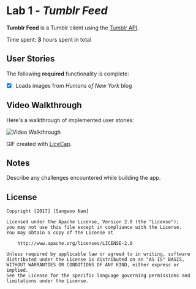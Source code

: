 # Lab 1 - *Tumblr Feed*

**Tumblr Feed** is a Tumblr client using the [Tumblr API](https://www.tumblr.com/docs/en/api/v2#posts).

Time spent: **3** hours spent in total

## User Stories

The following **required** functionality is complete:

- [x] Loads images from *Humans of New York* blog


## Video Walkthrough 

Here's a walkthrough of implemented user stories:

<img src='http://i.imgur.com/LySjtnM.gif' title='Video Walkthrough' width='' alt='Video Walkthrough' />

GIF created with [LiceCap](http://www.cockos.com/licecap/).

## Notes

Describe any challenges encountered while building the app.

## License

    Copyright [2017] [Sangwoo Nam]

    Licensed under the Apache License, Version 2.0 (the "License");
    you may not use this file except in compliance with the License.
    You may obtain a copy of the License at

        http://www.apache.org/licenses/LICENSE-2.0

    Unless required by applicable law or agreed to in writing, software
    distributed under the License is distributed on an "AS IS" BASIS,
    WITHOUT WARRANTIES OR CONDITIONS OF ANY KIND, either express or implied.
    See the License for the specific language governing permissions and
    limitations under the License.
